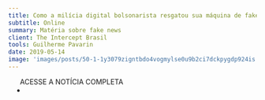 ```yaml
---
title: Como a milícia digital bolsonarista resgatou sua máquina de fake news para atacar universitários
subtitle: Online
summary: Matéria sobre fake news
client: The Intercept Brasil
tools: Guilherme Pavarin
date: 2019-05-14
image: 'images/posts/50-1-1y3079zigntbdo4vogmylse0u9b2ci7dckpygdp924is.png'
---
```




<div class="post__share"><ul class="share__list list-reset">ACESSE A NOTÍCIA COMPLETA<li class="share__item" style="margin-left: 10px"><a class="share__link share__facebook" style="background: #fa5657" href="https://theintercept.com/2019/05/14/milicia-digital-bolsonarista-contra-universidades/" 
onclick=window.open(this.href, 'pop-up', 'left=20,top=20,width=500,height=500,toolbar=1,resizable=0'); return false;" title="Link" rel="nofollow"><i class="fa-solid fa-link"></i></a></li></ul></div>
<!-- <div class="gallery-box"><div class="gallery"><img src="/clipping/images/example-1.jpg" loading="lazy" alt="Project"><img src="/clipping/images/example-2.jpg" loading="lazy" alt="Project"></div><em>Gallery / <a href="https://www.freepik.com/" target="_blank">Freepic</a></em></div> -->